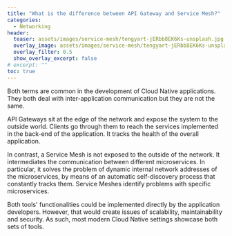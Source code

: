 ```yaml
---
title: "What is the difference between API Gateway and Service Mesh?"
categories:
  - Networking
header:
  teaser: assets/images/service-mesh/tengyart-jERbb8EK6Ks-unsplash.jpg
  overlay_image: assets/images/service-mesh/tengyart-jERbb8EK6Ks-unsplash.jpg
  overlay_filter: 0.5
  show_overlay_excerpt: false
# excerpt: ""
toc: true
---
```

Both terms are common in the development of Cloud Native applications. They both deal with inter-application communication but they are not the same.

API Gateways sit at the edge of the network and expose the system to the outside world. Clients go through them to reach the services implemented in the back-end of the application. It tracks the health of the overall application.

In contrast, a Service Mesh is not exposed to the outside of the network. It intermediates the communication between different microservices. In particular, it solves the problem of dynamic internal network addresses of the microservices, by means of an automatic self-discovery process that constantly tracks them. Service Meshes identify problems with specific microservices.

Both tools' functionalities could be implemented directly by the application developers. However, that would create issues of scalability, maintainability and security. As such, most modern Cloud Native settings showcase both sets of tools.